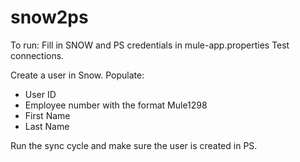 # snow2ps
To run:
Fill in SNOW and PS credentials in mule-app.properties
Test connections.

Create a user in Snow.
Populate:
* User ID
* Employee number with the format Mule1298
* First Name
* Last Name

Run the sync cycle and make sure the user is created in PS.



